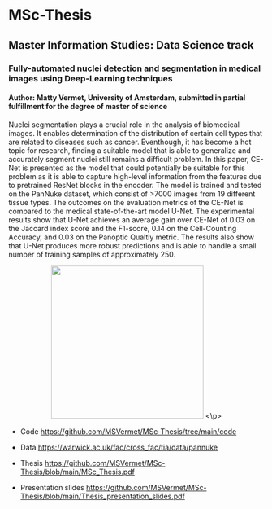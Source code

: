 # MSc-Thesis
## Master Information Studies: Data Science track

### Fully-automated nuclei detection and segmentation in medical images using Deep-Learning techniques
#### Author: Matty Vermet, University of Amsterdam, submitted in partial fulfillment for the degree of master of science
Nuclei segmentation plays a crucial role in the analysis of biomedical images. It enables determination of the distribution of certain cell types that are related to diseases such as cancer. Eventhough, it has become a hot topic for research, finding a suitable model that is able to generalize and accurately segment nuclei still remains a difficult problem. In this paper, CE-Net is presented as the model that could potentially be suitable for this problem as it is able to capture high-level information from the features due to pretrained ResNet blocks in the encoder. The model is trained and tested on the PanNuke dataset, which consist of >7000 images from 19 different tissue types. The outcomes on the evaluation metrics of the CE-Net is compared to the medical state-of-the-art model U-Net. The experimental results show that U-Net achieves an average gain over CE-Net of 0.03 on the Jaccard index score and the F1-score, 0.14 on the Cell-Counting Accuracy, and 0.03 on the Panoptic Qualtiy metric. The results also show that U-Net produces more robust predictions and is able to handle a small number of training samples of approximately 250.

<p align="center">
<img src="https://github.com/MSVermet/MSc-Thesis/blob/main/voorkant.jpg" width="300" height="300">
  <\p>

- Code
https://github.com/MSVermet/MSc-Thesis/tree/main/code

- Data 
https://warwick.ac.uk/fac/cross_fac/tia/data/pannuke

- Thesis
https://github.com/MSVermet/MSc-Thesis/blob/main/MSc_Thesis.pdf

- Presentation slides
https://github.com/MSVermet/MSc-Thesis/blob/main/Thesis_presentation_slides.pdf
